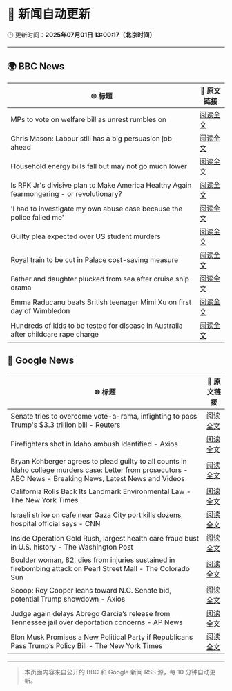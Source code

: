 # 🧠 新闻自动更新

🕒 更新时间：**2025年07月01日 13:00:17（北京时间）**

---

## 🌍 BBC News

| 🌐 标题 | 🔗 原文链接 |
|--------|-------------|
| MPs to vote on welfare bill as unrest rumbles on | [阅读全文](https://www.bbc.com/news/articles/c62889vm3nno) |
| Chris Mason: Labour still has a big persuasion job ahead | [阅读全文](https://www.bbc.com/news/articles/czjkkmdv33mo) |
| Household energy bills fall but may not go much lower | [阅读全文](https://www.bbc.com/news/articles/c79q8g7q283o) |
| Is RFK Jr's divisive plan to Make America Healthy Again fearmongering - or revolutionary? | [阅读全文](https://www.bbc.com/news/articles/ceq7jx3dlj9o) |
| 'I had to investigate my own abuse case because the police failed me' | [阅读全文](https://www.bbc.com/news/articles/cj0mzmqvp6zo) |
| Guilty plea expected over US student murders | [阅读全文](https://www.bbc.com/news/articles/c3r994xvj42o) |
| Royal train to be cut in Palace cost-saving measure | [阅读全文](https://www.bbc.com/news/articles/ce377nr5r43o) |
| Father and daughter plucked from sea after cruise ship drama | [阅读全文](https://www.bbc.com/news/articles/c6288v6j4y0o) |
| Emma Raducanu beats British teenager Mimi Xu on first day of Wimbledon | [阅读全文](https://www.bbc.com/sport/tennis/articles/cq8zzyw99jdo) |
| Hundreds of kids to be tested for disease in Australia after childcare rape charge | [阅读全文](https://www.bbc.com/news/articles/cg4rr2g3072o) |

## 📰 Google News

| 🌐 标题 | 🔗 原文链接 |
|--------|-------------|
| Senate tries to overcome vote-a-rama, infighting to pass Trump's $3.3 trillion bill - Reuters | [阅读全文](https://news.google.com/rss/articles/CBMizgFBVV95cUxPN0IwYUdBd0p2bERMS25LZ3pSaHg3cjVEUnpFMlpHU09CNGpOelJoUFd5SnMyT3BWUEVsWnp0UHdaMFRUbXZWcnFnSTREU3VyQ1c4SnhCdlhGNjhtd0V4YVEySlNiMHJPVVFxa1RxeTZZNl96RGRWN1lieHk0NXpHRndZNnNSSnlIOEVER3lWTXpxNzJGbGV5N0ZJRVJtdlRvSF9HcFpYYW1VMnlOenJ0R1Mxc3lRaXRWU3dYODQ2MzZGSzNETDM0dDhEaEdrUQ?oc=5) |
| Firefighters shot in Idaho ambush identified - Axios | [阅读全文](https://news.google.com/rss/articles/CBMihAFBVV95cUxQeTRqLW85SDd3LXlXTTZvWHpIZXZ6RkR3aU5rd2FlTndzUzNJY0NncHF4Y3RJckFoalF3Ulc4eUNJeEFHdTQzQWl3c2FvMTVlRW4wLXk2WC04S1RWbmJRbVk4LUI2YVhjLVEwYUpMeTJtLVNqeE14THJtRGo3TEJxeC1EWUk?oc=5) |
| Bryan Kohberger agrees to plead guilty to all counts in Idaho college murders case: Letter from prosecutors - ABC News - Breaking News, Latest News and Videos | [阅读全文](https://news.google.com/rss/articles/CBMipAFBVV95cUxNV3VDWUtndHotelNEaXRmcnZ0UGM3dDNFclF2eVJrdTQyVXVZR0NYNHdEMlR3MXVUY0tJeVhZLVBwWVpydlMxUnhCbHNwT2l0Y0doYnliTGdsUUNZazVtZjFlMTVqY1hKS0QySUF3aXQyWWhXdnZ3b2xpZFZzNXZadGFldGJKXzFXNGR2WlE4WXdrUXBpSWVZbFlpUEJySGhRdHVqSg?oc=5) |
| California Rolls Back Its Landmark Environmental Law - The New York Times | [阅读全文](https://news.google.com/rss/articles/CBMigwFBVV95cUxQVjlGQXppemVRQTdpOEdDOTBkZHVGdVJaU3lUX0IxUVZ3azdqdGNlWHlCcGVDdGJRLVhuOTRsYi16UGFlcVYzNk13Y016OEFKc09JbExQMlJxdjNMZW14cnhqaWlhNHE1UmVPZFJlMUtnUjJKR0NRa1BNVDBMQ0FhcTd6aw?oc=5) |
| Israeli strike on cafe near Gaza City port kills dozens, hospital official says - CNN | [阅读全文](https://news.google.com/rss/articles/CBMiigFBVV95cUxQMm95LURNNTFZalI4cVp2dENWbEFnYmZyeHF1SlRQclNIbHRLRXB0NEZUNWZaWFo4aDkwNFp5eXZ5c0trVUJtZW4tYXowWXE1cHJkVFdCZ1YxX1hZcU5HQnNmbHF0aVNUUVY3LUxhNkFXbGZ6WkY5RUE5d0VyVU5lcjUwQ09tSE1WZGfSAY8BQVVfeXFMTWVELVJwc0MtYmpjRFQ4VmR0QUdVZmpLWUhBUTUxMTJ3TVp0aVNCdTkxV3ZxSUd2c3dWZDVJVnRCY2tEWlFMZHpHYjlRTWdyRC1CcGtNaXdtSmRSdDlRdDlPR3oweVdqVDNjcnZYLV9sVmhGbC1NSm1aY2NiTVlCbERkeW9RdHpmTGgtaUxIZWs?oc=5) |
| Inside Operation Gold Rush, largest health care fraud bust in U.S. history - The Washington Post | [阅读全文](https://news.google.com/rss/articles/CBMimgFBVV95cUxQZWZCVXc3aEtTX28zRXcwUlNSRHVQMndPRmV0Z3pxSGNQcTBGamhKWVdZYk1WT2FIVTVyM0RQVHhJX1E5VkNMVm5vc1h4am95aF9ndFM3U0htbnZJb1JORkZiSE80bGZaZDY5ZklHVXN6aHhRaUlJWm45UHNZdFludGZpQmd4NGwtTWVSVWFPYV9yRlhVcHhLSXJn?oc=5) |
| Boulder woman, 82, dies from injuries sustained in firebombing attack on Pearl Street Mall - The Colorado Sun | [阅读全文](https://news.google.com/rss/articles/CBMiggFBVV95cUxNNVJ4NnBvNzE3YUllXzd2U0hLYkNLbDdjUTI4dFc1SUl4RUg3Z3J2b3VzRnJFUUdIQnd3c2V5Ym5zaGt3YnJJNl9BSkxmeFRuYmFjWXh4THIxeTJMclBMU0FyRWxQOGhTMHBnYTlLdEYxTG1EdnZkSjZBR2FYZFIwbjRn?oc=5) |
| Scoop: Roy Cooper leans toward N.C. Senate bid, potential Trump showdown - Axios | [阅读全文](https://news.google.com/rss/articles/CBMiggFBVV95cUxPZ2c2ak1OOF9tM3JpZXFVYXU3dGpyV0QtREp1UTU2cmNWOWpsX0hkNW5UbkpLTGFEcWM1SndrT2hESTRvLS1veXlqVmdLdFhFUV9sTWEwencyZzg1WjNTZ3M2ZHdYOV93M2hyd0tsTTlldUlrMFZGOUhBSTY2d0w0LUFB?oc=5) |
| Judge again delays Abrego Garcia’s release from Tennessee jail over deportation concerns - AP News | [阅读全文](https://news.google.com/rss/articles/CBMipgFBVV95cUxQblFhYVNOd1dCb1FDVjQ4ZnI3WjhSY2lKdkdmLWRDdV90aGhPUEtwNDQxNFZiY2pZaDh3NVRvUzJHNmpkaFMxLTlDRXdVazBFOTJ6QmZYblRoSGZCMjl1QzYwTHdXaFdKWHF0d29ZY2EwUldzVDh6a043SmJBZzRGd2d5WEttTW5jME1PYlFfbVV0V2VHU1hmNklDYlEzWERoNDR3Vkln?oc=5) |
| Elon Musk Promises a New Political Party if Republicans Pass Trump’s Policy Bill - The New York Times | [阅读全文](https://news.google.com/rss/articles/CBMijAFBVV95cUxPbDdTc1I2alczSWpNdFNqTGtvbDRFeHl5WmRLS1BON3prR3h6SXR1YUdJdm9mcU9BSV9rUTFZaEtqYjNrdUNNTGhJaWU5Yi05UDRQTW0wZjMtYW5FSVE1SV9HN1dtYUZ5Zk1MeGVqX2Fsdm9GYkxRd1BIQjFVb3M5YVdHSzQxTGs0QTgyag?oc=5) |

---
> 本页面内容来自公开的 BBC 和 Google 新闻 RSS 源，每 10 分钟自动更新。